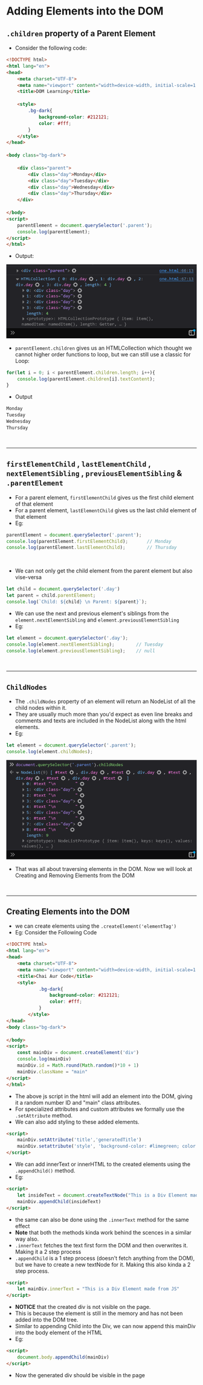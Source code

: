 # Adding Elements into the DOM


## `.children` property of a Parent Element

- Consider the following code:

```html
<!DOCTYPE html>
<html lang="en">
<head>
    <meta charset="UTF-8">
    <meta name="viewport" content="width=device-width, initial-scale=1.0">
    <title>DOM Learning</title>

    <style>
        .bg-dark{
            background-color: #212121;
            color: #fff;
        }
    </style>
</head>

<body class="bg-dark">
    
    <div class="parent">
        <div class="day">Monday</div>
        <div class="day">Tuesday</div>
        <div class="day">Wednesday</div>
        <div class="day">Thursday</div>
    </div>

</body>
<script>
    parentElement = document.querySelector('.parent');
    console.log(parentElement);
</script>
</html>
```
- Output:

![alt text](../assets/parent_and_children_nodes.png)

- `parentElement.children` gives us an HTMLCollection which thought we cannot higher order functions to loop, but we can still use a classic for Loop:

```js
for(let i = 0; i < parentElement.children.length; i++){
    console.log(parentElement.children[i].textContent);
}
```
- Output

```js
Monday
Tuesday
Wednesday
Thursday
```
<br>

---

## `firstElementChild` , `lastElementChild` , `nextElementSibling` , `previousElementSibling` & `.parentElement`

- For a parent element, `firstElementChild` gives us the first child element of that element
- For a parent element, `lastElementChild` gives us the last child element of that element
- Eg:

```js
parentElement = document.querySelector('.parent');
console.log(parentElement.firstElementChild);       // Monday
console.log(parentElement.lastElementChild);        // Thursday
```

<br>

- We can not only get the child element from the parent element but also vise-versa

```js
let child = document.querySelector('.day')
let parent = child.parentElement;
console.log(`Child: ${child} \n Parent: ${parent}`);
```

- We can use the next and previous element's siblings from the `element.nextElementSibling` and `element.previousElementSibling`
- Eg:

```js
let element = document.querySelector('.day');
console.log(element.nextElementSibling);        // Tuesday
console.log(element.previousElementSibling);    // null
```

<br>

---

## `ChildNodes`

- The `.childNodes` property of an element will return an NodeList of all the child nodes within it. 
- They are usually much more than you'd expect as even line breaks and comments and texts are included in the NodeList along with the html elements.
- Eg:

```js
let element = document.querySelector('.parent');
console.log(element.childNodes);
```

![alt text](../assets/childNodes.png)

- That was all about traversing elements in the DOM. Now we will look at Creating and Removing Elements from the DOM

<br>

---

## Creating Elements into the DOM

- we can create elements using the `.createElement('elementTag')`
- Eg: Consider the Following Code 

```html
<!DOCTYPE html>
<html lang="en">
<head>
    <meta charset="UTF-8">
    <meta name="viewport" content="width=device-width, initial-scale=1.0">
    <title>Chai Aur Code</title>
    <style>
            .bg-dark{
                background-color: #212121;
                color: #fff;
            }
        </style>
</head>
<body class="bg-dark">
    
</body>
<script>
    const mainDiv = document.createElement('div')
    console.log(mainDiv)
    mainDiv.id = Math.round(Math.random()*10 + 1)
    mainDiv.className = "main"
</script>
</html>
```
- The above js script in the html will add an element into the DOM, giving it a random number ID and "main" class attributes. 
- For specialized attributes and custom attributes we formally use the `.setAttribute` method.
- We can also add styling to these added elements.

```html
<script>
    mainDiv.setAttribute('title','generatedTitle')
    mainDiv.setattribute('style', 'background-color: #limegreen; color: #purple;')
</script>
```
- We can add innerText or innerHTML to the created elements using the `.appendChild()` method.
- Eg:

```html
<script>
    let insideText = document.createTextNode("This is a Div Element made from JS")
    mainDiv.appendChild(insideText)
</script>
```
- the same can also be done using the `.innerText` method for the same effect
- **Note** that both the methods kinda work behind the scences in a similar way also. 
- `.innerText` fetches the text first form the DOM and then overwrites it. Making it a 2 step process
- `.appendChild` is a 1 step process (doesn't fetch anything from the DOM), but we have to create a new textNode for it. Making this also kinda a 2 step process.

```html
<script>
    let mainDiv.innerText = "This is a Div Element made from JS"
</script>
```
- **NOTICE** that the created div is not visible on the page. 
- This is because the element is still in the memory and has not been added into the DOM tree.
- Similar to appending Child into the Div, we can now append this mainDiv into the body element of the HTML
- Eg:

```html
<script>
    document.body.appendChild(mainDiv)
</script>
```
- Now the generated div should be visible in the page

